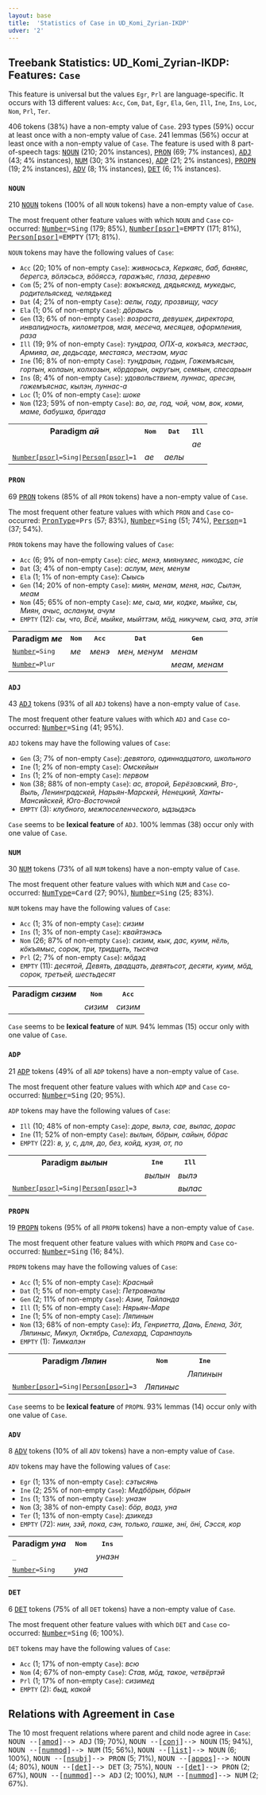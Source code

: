```yaml
---
layout: base
title:  'Statistics of Case in UD_Komi_Zyrian-IKDP'
udver: '2'
---
```


## Treebank Statistics: UD_Komi_Zyrian-IKDP: Features: `Case`

This feature is universal but the values `Egr`, `Prl` are language-specific.
It occurs with 13 different values: `Acc`, `Com`, `Dat`, `Egr`, `Ela`, `Gen`, `Ill`, `Ine`, `Ins`, `Loc`, `Nom`, `Prl`, `Ter`.

406 tokens (38%) have a non-empty value of `Case`.
293 types (59%) occur at least once with a non-empty value of `Case`.
241 lemmas (56%) occur at least once with a non-empty value of `Case`.
The feature is used with 8 part-of-speech tags: <tt><a href="kpv_ikdp-pos-NOUN.html">NOUN</a></tt> (210; 20% instances), <tt><a href="kpv_ikdp-pos-PRON.html">PRON</a></tt> (69; 7% instances), <tt><a href="kpv_ikdp-pos-ADJ.html">ADJ</a></tt> (43; 4% instances), <tt><a href="kpv_ikdp-pos-NUM.html">NUM</a></tt> (30; 3% instances), <tt><a href="kpv_ikdp-pos-ADP.html">ADP</a></tt> (21; 2% instances), <tt><a href="kpv_ikdp-pos-PROPN.html">PROPN</a></tt> (19; 2% instances), <tt><a href="kpv_ikdp-pos-ADV.html">ADV</a></tt> (8; 1% instances), <tt><a href="kpv_ikdp-pos-DET.html">DET</a></tt> (6; 1% instances).

### `NOUN`

210 <tt><a href="kpv_ikdp-pos-NOUN.html">NOUN</a></tt> tokens (100% of all `NOUN` tokens) have a non-empty value of `Case`.

The most frequent other feature values with which `NOUN` and `Case` co-occurred: <tt><a href="kpv_ikdp-feat-Number.html">Number</a></tt><tt>=Sing</tt> (179; 85%), <tt><a href="kpv_ikdp-feat-Number-psor.html">Number[psor]</a></tt><tt>=EMPTY</tt> (171; 81%), <tt><a href="kpv_ikdp-feat-Person-psor.html">Person[psor]</a></tt><tt>=EMPTY</tt> (171; 81%).

`NOUN` tokens may have the following values of `Case`:

* `Acc` (20; 10% of non-empty `Case`): <em>живносьсэ, Керкаяс, баб, баняяс, берегсэ, вӧлэсьсэ, вӧӧяссэ, гаражъяс, глаза, деревню</em>
* `Com` (5; 2% of non-empty `Case`): <em>вокъяскед, дядьяскед, мукедыс, родительяскед, челядькед</em>
* `Dat` (4; 2% of non-empty `Case`): <em>аелы, году, прозвищу, часу</em>
* `Ela` (1; 0% of non-empty `Case`): <em>дӧраысь</em>
* `Gen` (13; 6% of non-empty `Case`): <em>возраста, девушек, директора, инвалидность, километров, мая, месеча, месяцев, оформления, раза</em>
* `Ill` (19; 9% of non-empty `Case`): <em>тундраа, ОПХ-а, кокъясэ, местэас, Армияа, ае, дедьсаде, местаясэ, местэам, муас</em>
* `Ine` (16; 8% of non-empty `Case`): <em>тундраын, годын, Гожемъясын, гортын, колаын, колхозын, кӧрдорын, округын, семяын, слесарьын</em>
* `Ins` (8; 4% of non-empty `Case`): <em>удовольствием, луннас, аресэн, гожемъяснас, кылэн, луннас-а</em>
* `Loc` (1; 0% of non-empty `Case`): <em>шоке</em>
* `Nom` (123; 59% of non-empty `Case`): <em>во, ае, год, чой, чом, вок, коми, маме, бабушка, бригада</em>

<table>
  <tr><th>Paradigm <i>ай</i></th><th><tt>Nom</tt></th><th><tt>Dat</tt></th><th><tt>Ill</tt></th></tr>
  <tr><td><tt></tt></td><td></td><td></td><td><em>ае</em></td></tr>
  <tr><td><tt><tt><a href="kpv_ikdp-feat-Number-psor.html">Number[psor]</a></tt><tt>=Sing</tt>|<tt><a href="kpv_ikdp-feat-Person-psor.html">Person[psor]</a></tt><tt>=1</tt></tt></td><td><em>ае</em></td><td><em>аелы</em></td><td></td></tr>
</table>

### `PRON`

69 <tt><a href="kpv_ikdp-pos-PRON.html">PRON</a></tt> tokens (85% of all `PRON` tokens) have a non-empty value of `Case`.

The most frequent other feature values with which `PRON` and `Case` co-occurred: <tt><a href="kpv_ikdp-feat-PronType.html">PronType</a></tt><tt>=Prs</tt> (57; 83%), <tt><a href="kpv_ikdp-feat-Number.html">Number</a></tt><tt>=Sing</tt> (51; 74%), <tt><a href="kpv_ikdp-feat-Person.html">Person</a></tt><tt>=1</tt> (37; 54%).

`PRON` tokens may have the following values of `Case`:

* `Acc` (6; 9% of non-empty `Case`): <em>сіес, менэ, миянумес, никодэс, сіе</em>
* `Dat` (3; 4% of non-empty `Case`): <em>аслум, мен, менум</em>
* `Ela` (1; 1% of non-empty `Case`): <em>Сыысь</em>
* `Gen` (14; 20% of non-empty `Case`): <em>миян, менам, меня, нас, Сылэн, меам</em>
* `Nom` (45; 65% of non-empty `Case`): <em>ме, сыа, ми, кодке, мыйке, сы, Миян, ачыс, асланум, ачум</em>
* `EMPTY` (12): <em>сы, что, Всё, мыйке, мыйттэм, мӧд, никучем, сыа, эта, этія</em>

<table>
  <tr><th>Paradigm <i>ме</i></th><th><tt>Nom</tt></th><th><tt>Acc</tt></th><th><tt>Dat</tt></th><th><tt>Gen</tt></th></tr>
  <tr><td><tt><tt><a href="kpv_ikdp-feat-Number.html">Number</a></tt><tt>=Sing</tt></tt></td><td><em>ме</em></td><td><em>менэ</em></td><td><em>мен, менум</em></td><td><em>менам</em></td></tr>
  <tr><td><tt><tt><a href="kpv_ikdp-feat-Number.html">Number</a></tt><tt>=Plur</tt></tt></td><td></td><td></td><td></td><td><em>меам, менам</em></td></tr>
</table>

### `ADJ`

43 <tt><a href="kpv_ikdp-pos-ADJ.html">ADJ</a></tt> tokens (93% of all `ADJ` tokens) have a non-empty value of `Case`.

The most frequent other feature values with which `ADJ` and `Case` co-occurred: <tt><a href="kpv_ikdp-feat-Number.html">Number</a></tt><tt>=Sing</tt> (41; 95%).

`ADJ` tokens may have the following values of `Case`:

* `Gen` (3; 7% of non-empty `Case`): <em>девятого, одиннадцатого, школьного</em>
* `Ine` (1; 2% of non-empty `Case`): <em>Омскейын</em>
* `Ins` (1; 2% of non-empty `Case`): <em>первом</em>
* `Nom` (38; 88% of non-empty `Case`): <em>ас, второй, Берёзовский, Вто-, Выль, Ленинградскей, Нарьян-Марскей, Ненецкий, Ханты-Мансийскей, Юго-Восточной</em>
* `EMPTY` (3): <em>клубного, межпоселенческого, ыдзыдэсь</em>

`Case` seems to be **lexical feature** of `ADJ`. 100% lemmas (38) occur only with one value of `Case`.

### `NUM`

30 <tt><a href="kpv_ikdp-pos-NUM.html">NUM</a></tt> tokens (73% of all `NUM` tokens) have a non-empty value of `Case`.

The most frequent other feature values with which `NUM` and `Case` co-occurred: <tt><a href="kpv_ikdp-feat-NumType.html">NumType</a></tt><tt>=Card</tt> (27; 90%), <tt><a href="kpv_ikdp-feat-Number.html">Number</a></tt><tt>=Sing</tt> (25; 83%).

`NUM` tokens may have the following values of `Case`:

* `Acc` (1; 3% of non-empty `Case`): <em>сизим</em>
* `Ins` (1; 3% of non-empty `Case`): <em>квайтэнэсь</em>
* `Nom` (26; 87% of non-empty `Case`): <em>сизим, кык, дас, куим, нёль, кӧкъямыс, сорок, три, тридцеть, тысяча</em>
* `Prl` (2; 7% of non-empty `Case`): <em>мӧдэд</em>
* `EMPTY` (11): <em>десятой, Девять, двадцать, девятьсот, десяти, куим, мӧд, сорок, третьей, шестьдесят</em>

<table>
  <tr><th>Paradigm <i>сизим</i></th><th><tt>Nom</tt></th><th><tt>Acc</tt></th></tr>
  <tr><td><tt></tt></td><td><em>сизим</em></td><td><em>сизим</em></td></tr>
</table>

`Case` seems to be **lexical feature** of `NUM`. 94% lemmas (15) occur only with one value of `Case`.

### `ADP`

21 <tt><a href="kpv_ikdp-pos-ADP.html">ADP</a></tt> tokens (49% of all `ADP` tokens) have a non-empty value of `Case`.

The most frequent other feature values with which `ADP` and `Case` co-occurred: <tt><a href="kpv_ikdp-feat-Number.html">Number</a></tt><tt>=Sing</tt> (20; 95%).

`ADP` tokens may have the following values of `Case`:

* `Ill` (10; 48% of non-empty `Case`): <em>доре, вылэ, сае, вылас, дорас</em>
* `Ine` (11; 52% of non-empty `Case`): <em>вылын, бӧрын, сайын, бӧрас</em>
* `EMPTY` (22): <em>в, у, с, для, до, без, койд, кузя, от, по</em>

<table>
  <tr><th>Paradigm <i>вылын</i></th><th><tt>Ine</tt></th><th><tt>Ill</tt></th></tr>
  <tr><td><tt></tt></td><td><em>вылын</em></td><td><em>вылэ</em></td></tr>
  <tr><td><tt><tt><a href="kpv_ikdp-feat-Number-psor.html">Number[psor]</a></tt><tt>=Sing</tt>|<tt><a href="kpv_ikdp-feat-Person-psor.html">Person[psor]</a></tt><tt>=3</tt></tt></td><td></td><td><em>вылас</em></td></tr>
</table>

### `PROPN`

19 <tt><a href="kpv_ikdp-pos-PROPN.html">PROPN</a></tt> tokens (95% of all `PROPN` tokens) have a non-empty value of `Case`.

The most frequent other feature values with which `PROPN` and `Case` co-occurred: <tt><a href="kpv_ikdp-feat-Number.html">Number</a></tt><tt>=Sing</tt> (16; 84%).

`PROPN` tokens may have the following values of `Case`:

* `Acc` (1; 5% of non-empty `Case`): <em>Красный</em>
* `Dat` (1; 5% of non-empty `Case`): <em>Петровналы</em>
* `Gen` (2; 11% of non-empty `Case`): <em>Азии, Тайланда</em>
* `Ill` (1; 5% of non-empty `Case`): <em>Нярьян-Маре</em>
* `Ine` (1; 5% of non-empty `Case`): <em>Ляпинын</em>
* `Nom` (13; 68% of non-empty `Case`): <em>Из, Генриетта, Дань, Елена, Зӧт, Ляпиныс, Микул, Октябрь, Салехард, Саранпауль</em>
* `EMPTY` (1): <em>Тимкалэн</em>

<table>
  <tr><th>Paradigm <i>Ляпин</i></th><th><tt>Nom</tt></th><th><tt>Ine</tt></th></tr>
  <tr><td><tt></tt></td><td></td><td><em>Ляпинын</em></td></tr>
  <tr><td><tt><tt><a href="kpv_ikdp-feat-Number-psor.html">Number[psor]</a></tt><tt>=Sing</tt>|<tt><a href="kpv_ikdp-feat-Person-psor.html">Person[psor]</a></tt><tt>=3</tt></tt></td><td><em>Ляпиныс</em></td><td></td></tr>
</table>

`Case` seems to be **lexical feature** of `PROPN`. 93% lemmas (14) occur only with one value of `Case`.

### `ADV`

8 <tt><a href="kpv_ikdp-pos-ADV.html">ADV</a></tt> tokens (10% of all `ADV` tokens) have a non-empty value of `Case`.

`ADV` tokens may have the following values of `Case`:

* `Egr` (1; 13% of non-empty `Case`): <em>сэтысянь</em>
* `Ine` (2; 25% of non-empty `Case`): <em>Медбӧрын, бӧрын</em>
* `Ins` (1; 13% of non-empty `Case`): <em>унаэн</em>
* `Nom` (3; 38% of non-empty `Case`): <em>бӧр, водз, уна</em>
* `Ter` (1; 13% of non-empty `Case`): <em>дзикедз</em>
* `EMPTY` (72): <em>нин, зэй, пока, сэн, только, гашке, эні, ӧні, Сэсся, кор</em>

<table>
  <tr><th>Paradigm <i>уна</i></th><th><tt>Nom</tt></th><th><tt>Ins</tt></th></tr>
  <tr><td><tt>_</tt></td><td></td><td><em>унаэн</em></td></tr>
  <tr><td><tt><tt><a href="kpv_ikdp-feat-Number.html">Number</a></tt><tt>=Sing</tt></tt></td><td><em>уна</em></td><td></td></tr>
</table>

### `DET`

6 <tt><a href="kpv_ikdp-pos-DET.html">DET</a></tt> tokens (75% of all `DET` tokens) have a non-empty value of `Case`.

The most frequent other feature values with which `DET` and `Case` co-occurred: <tt><a href="kpv_ikdp-feat-Number.html">Number</a></tt><tt>=Sing</tt> (6; 100%).

`DET` tokens may have the following values of `Case`:

* `Acc` (1; 17% of non-empty `Case`): <em>всю</em>
* `Nom` (4; 67% of non-empty `Case`): <em>Став, мӧд, такое, четвёртэй</em>
* `Prl` (1; 17% of non-empty `Case`): <em>сизимед</em>
* `EMPTY` (2): <em>быд, какой</em>

## Relations with Agreement in `Case`

The 10 most frequent relations where parent and child node agree in `Case`:
<tt>NOUN --[<tt><a href="kpv_ikdp-dep-amod.html">amod</a></tt>]--> ADJ</tt> (19; 70%),
<tt>NOUN --[<tt><a href="kpv_ikdp-dep-conj.html">conj</a></tt>]--> NOUN</tt> (15; 94%),
<tt>NOUN --[<tt><a href="kpv_ikdp-dep-nummod.html">nummod</a></tt>]--> NUM</tt> (15; 56%),
<tt>NOUN --[<tt><a href="kpv_ikdp-dep-list.html">list</a></tt>]--> NOUN</tt> (6; 100%),
<tt>NOUN --[<tt><a href="kpv_ikdp-dep-nsubj.html">nsubj</a></tt>]--> PRON</tt> (5; 71%),
<tt>NOUN --[<tt><a href="kpv_ikdp-dep-appos.html">appos</a></tt>]--> NOUN</tt> (4; 80%),
<tt>NOUN --[<tt><a href="kpv_ikdp-dep-det.html">det</a></tt>]--> DET</tt> (3; 75%),
<tt>NOUN --[<tt><a href="kpv_ikdp-dep-det.html">det</a></tt>]--> PRON</tt> (2; 67%),
<tt>NOUN --[<tt><a href="kpv_ikdp-dep-nummod.html">nummod</a></tt>]--> ADJ</tt> (2; 100%),
<tt>NUM --[<tt><a href="kpv_ikdp-dep-nummod.html">nummod</a></tt>]--> NUM</tt> (2; 67%).

